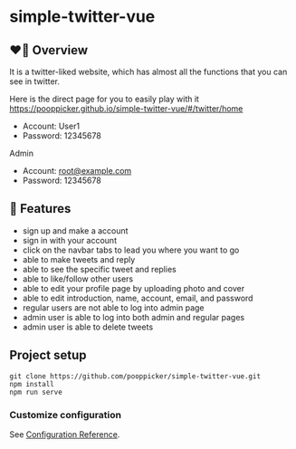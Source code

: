 # simple-twitter-vue

## ❤️‍🔥 Overview

It is a twitter-liked website, which has almost all the functions that you can see in twitter.

Here is the direct page for you to easily play with it https://pooppicker.github.io/simple-twitter-vue/#/twitter/home

- Account: User1
- Password: 12345678

Admin
- Account: root@example.com
- Password: 12345678

## 📣 Features
- sign up and make a account
- sign in with your account
- click on the navbar tabs to lead you where you want to go
- able to make tweets and reply
- able to see the specific tweet and replies
- able to like/follow other users
- able to edit your profile page by uploading photo and cover
- able to edit introduction, name, account, email, and password
- regular users are not able to log into admin page
- admin user is able to log into both admin and regular pages
- admin user is able to delete tweets

## Project setup
```
git clone https://github.com/pooppicker/simple-twitter-vue.git
npm install
npm run serve
```

### Customize configuration
See [Configuration Reference](https://cli.vuejs.org/config/).
